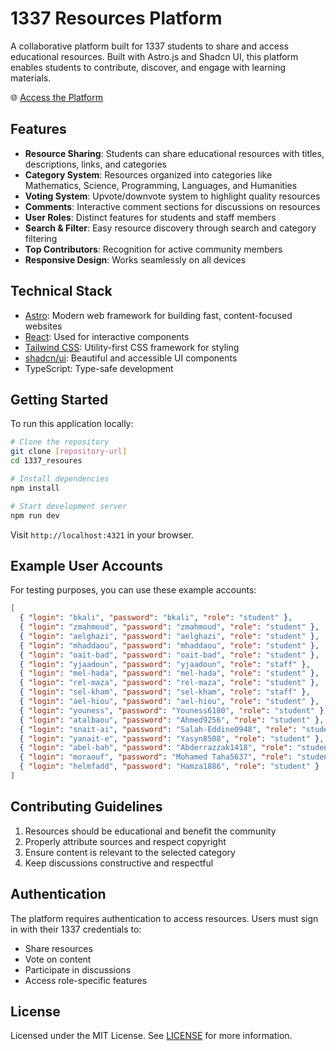 # 1337 Resources Platform

A collaborative platform built for 1337 students to share and access educational resources. Built with Astro.js and Shadcn UI, this platform enables students to contribute, discover, and engage with learning materials.

🌐 [Access the Platform](https://organic-orbit-r47xw7qxjw4x25gww-4321.app.github.dev/)

## Features

- **Resource Sharing**: Students can share educational resources with titles, descriptions, links, and categories
- **Category System**: Resources organized into categories like Mathematics, Science, Programming, Languages, and Humanities
- **Voting System**: Upvote/downvote system to highlight quality resources
- **Comments**: Interactive comment sections for discussions on resources
- **User Roles**: Distinct features for students and staff members
- **Search & Filter**: Easy resource discovery through search and category filtering
- **Top Contributors**: Recognition for active community members
- **Responsive Design**: Works seamlessly on all devices

## Technical Stack

- [Astro](https://astro.build): Modern web framework for building fast, content-focused websites
- [React](https://reactjs.org): Used for interactive components
- [Tailwind CSS](https://tailwindcss.com): Utility-first CSS framework for styling
- [shadcn/ui](https://ui.shadcn.com): Beautiful and accessible UI components
- TypeScript: Type-safe development

## Getting Started

To run this application locally:

```bash
# Clone the repository
git clone [repository-url]
cd 1337_resoures

# Install dependencies
npm install

# Start development server
npm run dev
```

Visit `http://localhost:4321` in your browser.

## Example User Accounts

For testing purposes, you can use these example accounts:

```json
[
  { "login": "bkali", "password": "bkali", "role": "student" },
  { "login": "zmahmoud", "password": "zmahmoud", "role": "student" },
  { "login": "aelghazi", "password": "aelghazi", "role": "student" },
  { "login": "mhaddaou", "password": "mhaddaou", "role": "student" },
  { "login": "oait-bad", "password": "oait-bad", "role": "student" },
  { "login": "yjaadoun", "password": "yjaadoun", "role": "staff" },
  { "login": "mel-hada", "password": "mel-hada", "role": "student" },
  { "login": "rel-maza", "password": "rel-maza", "role": "student" },
  { "login": "sel-kham", "password": "sel-kham", "role": "staff" },
  { "login": "ael-hiou", "password": "ael-hiou", "role": "student" },
  { "login": "youness", "password": "Youness6180", "role": "student" },
  { "login": "atalbaou", "password": "Ahmed9256", "role": "student" },
  { "login": "snait-ai", "password": "Salah-Eddine0948", "role": "student" },
  { "login": "yanait-e", "password": "Yasyn8508", "role": "student" },
  { "login": "abel-bah", "password": "Abderrazzak1418", "role": "student" },
  { "login": "moraouf", "password": "Mohamed Taha5637", "role": "student" },
  { "login": "helmfadd", "password": "Hamza1886", "role": "student" }
]
```

## Contributing Guidelines

1. Resources should be educational and benefit the community
2. Properly attribute sources and respect copyright
3. Ensure content is relevant to the selected category
4. Keep discussions constructive and respectful

## Authentication

The platform requires authentication to access resources. Users must sign in with their 1337 credentials to:
- Share resources
- Vote on content
- Participate in discussions
- Access role-specific features

## License

Licensed under the MIT License. See [LICENSE](LICENSE) for more information.
